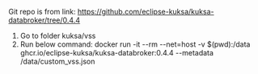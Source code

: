 Git repo is from link: https://github.com/eclipse-kuksa/kuksa-databroker/tree/0.4.4

1. Go to folder kuksa/vss
2. Run below command:
   docker run -it --rm --net=host -v $(pwd):/data ghcr.io/eclipse-kuksa/kuksa-databroker:0.4.4 --metadata /data/custom_vss.json
